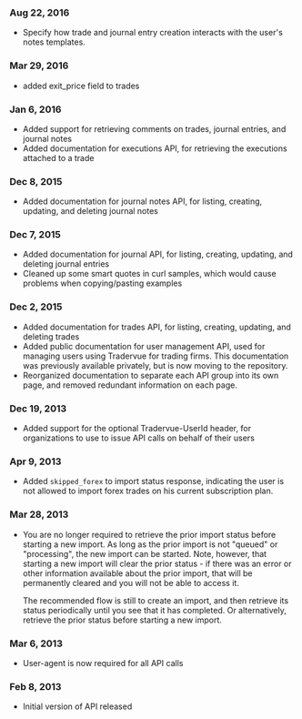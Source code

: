 ### Aug 22, 2016

- Specify how trade and journal entry creation interacts with the user's notes templates.

### Mar 29, 2016

- added exit_price field to trades

### Jan 6, 2016

- Added support for retrieving comments on trades, journal entries, and journal notes
- Added documentation for executions API, for retrieving the executions attached to a trade

### Dec 8, 2015

- Added documentation for journal notes API, for listing, creating, updating, and deleting journal notes

### Dec 7, 2015

- Added documentation for journal API, for listing, creating, updating, and deleting journal entries
- Cleaned up some smart quotes in curl samples, which would cause problems when copying/pasting examples

### Dec 2, 2015

- Added documentation for trades API, for listing, creating, updating, and deleting trades
- Added public documentation for user management API, used for managing users using
  Tradervue for trading firms. This documentation
  was previously available privately, but is now moving to the repository.
- Reorganized documentation to separate each API group into its own page, and removed
  redundant information on each page.

### Dec 19, 2013

- Added support for the optional Tradervue-UserId header, for organizations to use to
  issue API calls on behalf of their users


### Apr 9, 2013

- Added `skipped_forex` to import status response, indicating the user is not allowed to
  import forex trades on his current subscription plan.

### Mar 28, 2013

- You are no longer required to retrieve the prior import status before starting a new
  import. As long as the prior import is not "queued" or "processing", the new import
  can be started. Note, however, that starting a new import will clear the prior status -
  if there was an error or other information available about the prior import, that will
  be permanently cleared and you will not be able to access it.

  The recommended flow is still to create an import, and then retrieve its status periodically
  until you see that it has completed. Or alternatively, retrieve the prior status before starting a
  new import.

### Mar 6, 2013

- User-agent is now required for all API calls

### Feb 8, 2013

- Initial version of API released
